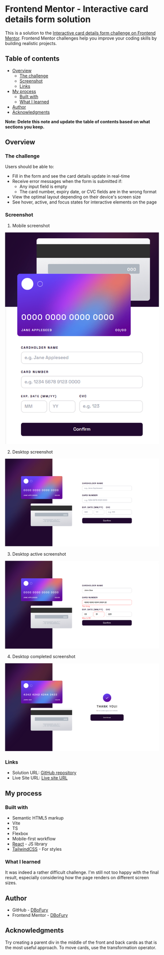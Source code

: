 # Frontend Mentor - Interactive card details form solution

This is a solution to the [Interactive card details form challenge on Frontend Mentor](https://www.frontendmentor.io/challenges/interactive-card-details-form-XpS8cKZDWw). Frontend Mentor challenges help you improve your coding skills by building realistic projects.

## Table of contents

- [Overview](#overview)
  - [The challenge](#the-challenge)
  - [Screenshot](#screenshot)
  - [Links](#links)
- [My process](#my-process)
  - [Built with](#built-with)
  - [What I learned](#what-i-learned)
- [Author](#author)
- [Acknowledgments](#acknowledgments)

**Note: Delete this note and update the table of contents based on what sections you keep.**

## Overview

### The challenge

Users should be able to:

- Fill in the form and see the card details update in real-time
- Receive error messages when the form is submitted if:
  - Any input field is empty
  - The card number, expiry date, or CVC fields are in the wrong format
- View the optimal layout depending on their device's screen size
- See hover, active, and focus states for interactive elements on the page

### Screenshot

1. Mobile screenshot

![Mobile](./screenshots/Mobile.PNG)

2. Desktop screenshot

![Desktop](./screenshots/Desktop.PNG)

3. Desktop active screenshot

![Desktop (active)](./screenshots/Desktop-Active.PNG)

4. Desktop completed screenshot

![Desktop (completed)](./screenshots/Desktop-Completed.PNG)

### Links

- Solution URL: [GitHub repository](https://github.com/DBoFury/frontend-mentor-challenges/tree/main/src/app/interactive-card-details-form)
- Live Site URL: [Live site URL](https://dbofury.github.io/frontend-mentor-challenges/interactive-card-details-form)

## My process

### Built with

- Semantic HTML5 markup
- Vite
- TS
- Flexbox
- Mobile-first workflow
- [React](https://reactjs.org/) - JS library
- [TailwindCSS](https://tailwindcss.com/) - For styles

### What I learned

It was indeed a rather difficult challenge. I'm still not too happy with the final result, especially considering how the page renders on different screen sizes.

## Author

- GitHub - [DBoFury](https://github.com/DBoFury)
- Frontend Mentor - [DBoFury](https://www.frontendmentor.io/profile/DBoFury)

## Acknowledgments

Try creating a parent div in the middle of the front and back cards as that is the most useful approach. To move cards, use the transformation operator.
